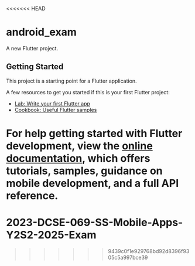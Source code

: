 <<<<<<< HEAD
# android_exam

A new Flutter project.

## Getting Started

This project is a starting point for a Flutter application.

A few resources to get you started if this is your first Flutter project:

- [Lab: Write your first Flutter app](https://docs.flutter.dev/get-started/codelab)
- [Cookbook: Useful Flutter samples](https://docs.flutter.dev/cookbook)

For help getting started with Flutter development, view the
[online documentation](https://docs.flutter.dev/), which offers tutorials,
samples, guidance on mobile development, and a full API reference.
=======
# 2023-DCSE-069-SS-Mobile-Apps-Y2S2-2025-Exam
>>>>>>> 9439c0f1e929768bd92d8396f9305c5a997bce39
